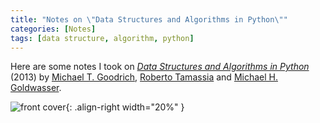 ```yaml
---
title: "Notes on \"Data Structures and Algorithms in Python\""
categories: [Notes]
tags: [data structure, algorithm, python]
---
```


Here are some notes I took on [*Data Structures and Algorithms in Python*](https://www.amazon.com/dp/1118290275) (2013) by [Michael T. Goodrich](https://www.ics.uci.edu/~goodrich/), [Roberto Tamassia](http://cs.brown.edu/people/rtamassi/) and [Michael H. Goldwasser](https://cs.slu.edu/~goldwasser/).

![front cover](https://images-na.ssl-images-amazon.com/images/I/61KBExHOcRL._SX379_BO1,204,203,200_.jpg){: .align-right width="20%" }
